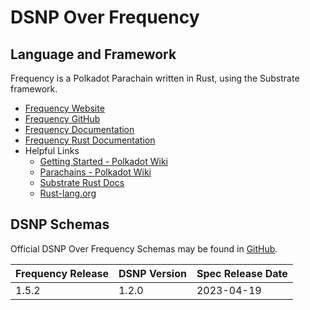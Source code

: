 # DSNP Over Frequency

## Language and Framework
Frequency is a Polkadot Parachain written in Rust, using the Substrate framework.

- [Frequency Website](https://www.frequency.xyz)
- [Frequency GitHub](https://github.com/LibertyDSNP/frequency)
- [Frequency Documentation](https://docs.frequency.xyz)
- [Frequency Rust Documentation](https://libertydsnp.github.io/frequency/)
- Helpful Links
  - [Getting Started - Polkadot Wiki](https://wiki.polkadot.network/docs/getting-started)
  - [Parachains - Polkadot Wiki](https://wiki.polkadot.network/docs/learn-parachains)
  - [Substrate Rust Docs](https://paritytech.github.io/substrate/master/)
  - [Rust-lang.org](https://www.rust-lang.org/)


## DSNP Schemas
Official DSNP Over Frequency Schemas may be found in [GitHub](https://github.com/LibertyDSNP/schemas).

<!--- Uncomment for pre-release changes
## Prerelease Changelog

- [DIP-###](https://github.com/LibertyDSNP/spec/issues/###)

--->

| Frequency Release | DSNP Version | Spec Release Date |
| --- | --- | --- |
| 1.5.2 | 1.2.0 | 2023-04-19 |
